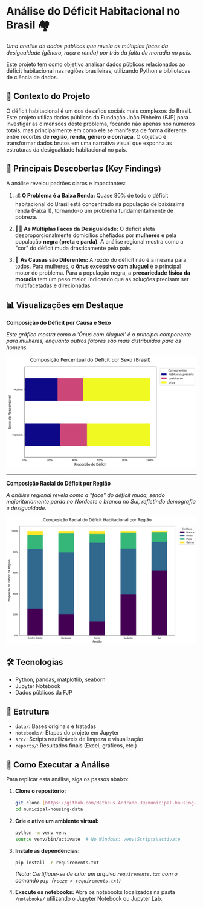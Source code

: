 # Análise do Déficit Habitacional no Brasil 🏘️

*Uma análise de dados públicos que revela as múltiplas faces da desigualdade (gênero, raça e renda) por trás da falta de moradia no país.*

Este projeto tem como objetivo analisar dados públicos relacionados ao déficit habitacional nas regiões brasileiras, utilizando Python e bibliotecas de ciência de dados.

## 🎯 Contexto do Projeto

O déficit habitacional é um dos desafios sociais mais complexos do Brasil. Este projeto utiliza dados públicos da Fundação João Pinheiro (FJP) para investigar as dimensões deste problema, focando não apenas nos números totais, mas principalmente em como ele se manifesta de forma diferente entre recortes de **região, renda, gênero e cor/raça**. O objetivo é transformar dados brutos em uma narrativa visual que exponha as estruturas da desigualdade habitacional no país.

## 🚀 Principais Descobertas (Key Findings)

A análise revelou padrões claros e impactantes:

1.  💰 **O Problema é a Baixa Renda:** Quase 80% de todo o déficit habitacional do Brasil está concentrado na população de baixíssima renda (Faixa 1), tornando-o um problema fundamentalmente de pobreza.

2.  👩🏾 **As Múltiplas Faces da Desigualdade:** O déficit afeta desproporcionalmente domicílios chefiados por **mulheres** e pela população **negra (preta e parda)**. A análise regional mostra como a "cor" do déficit muda drasticamente pelo país.

3.  🤔 **As Causas são Diferentes:** A *razão* do déficit não é a mesma para todos. Para mulheres, o **ônus excessivo com aluguel** é o principal motor do problema. Para a população negra, a **precariedade física da moradia** tem um peso maior, indicando que as soluções precisam ser multifacetadas e direcionadas.

## 📊 Visualizações em Destaque

**Composição do Déficit por Causa e Sexo**

*Este gráfico mostra como o 'Ônus com Aluguel' é o principal componente para mulheres, enquanto outros fatores são mais distribuídos para os homens.*

![Gráfico de barras empilhadas mostrando a composição do déficit habitacional por sexo no Brasil](./reports/images/grafico_deficit_por_sexo.png)

---

**Composição Racial do Déficit por Região**

*A análise regional revela como a "face" do déficit muda, sendo majoritariamente parda no Nordeste e branca no Sul, refletindo demografia e desigualdade.*

![Gráfico de barras 100% empilhadas mostrando a composição racial do déficit para cada região do Brasil](./reports/images/composicao_racial_deficit_regioes.png)

## 🛠️ Tecnologias
- Python, pandas, matplotlib, seaborn
- Jupyter Notebook
- Dados públicos da FJP

## 📁 Estrutura
- `data/`: Bases originais e tratadas
- `notebooks/`: Etapas do projeto em Jupyter
- `src/`: Scripts reutilizáveis de limpeza e visualização
- `reports/`: Resultados finais (Excel, gráficos, etc.)

## 🚀 Como Executar a Análise

Para replicar esta análise, siga os passos abaixo:

1.  **Clone o repositório:**
    ```bash
    git clone [https://github.com/Matheus-Andrade-30/municipal-housing-data.git](https://github.com/Matheus-Andrade-30/municipal-housing-data.git)
    cd municipal-housing-data
    ```

2.  **Crie e ative um ambiente virtual:**
    ```bash
    python -m venv venv
    source venv/bin/activate  # No Windows: venv\Scripts\activate
    ```

3.  **Instale as dependências:**
    ```bash
    pip install -r requirements.txt
    ```
    *(Nota: Certifique-se de criar um arquivo `requirements.txt` com o comando `pip freeze > requirements.txt`)*

4.  **Execute os notebooks:**
    Abra os notebooks localizados na pasta `/notebooks/` utilizando o Jupyter Notebook ou Jupyter Lab.
